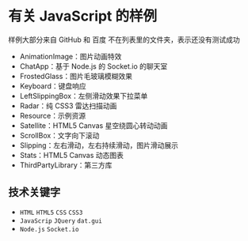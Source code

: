 # 有关 JavaScript 的样例

样例大部分来自 GitHub 和 百度
不在列表里的文件夹，表示还没有测试成功

- AnimationImage：图片动画特效
- ChatApp：基于 Node.js 的 Socket.io 的聊天室
- FrostedGlass：图片毛玻璃模糊效果
- Keyboard：键盘响应
- LeftSlippingBox：左侧滑动效果下拉菜单
- Radar：纯 CSS3 雷达扫描动画
- Resource：示例资源
- Satellite：HTML5 Canvas 星空绕圆心转动动画
- ScrollBox：文字向下滚动
- Slipping：左右滑动，左右持续滑动，图片滑动展示
- Stats：HTML5 Canvas 动态图表
- ThirdPartyLibrary：第三方库

## 技术关键字

- `HTML` `HTML5` `CSS` `CSS3`
- `JavaScrip` `JQuery` `dat.gui`
- `Node.js` `Socket.io`